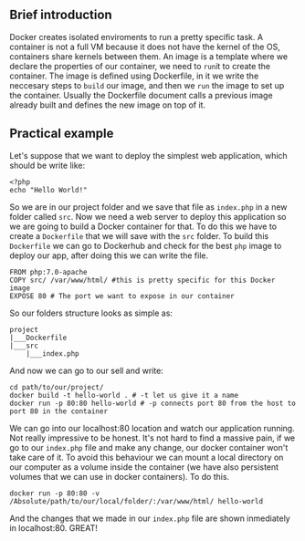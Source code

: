 ## Brief introduction
Docker creates isolated enviroments to run a pretty specific task. A container is not a full VM because it does not have the kernel of the OS, containers share kernels between them. An image is a template where we declare the properties of our container, we need to `run`it to create the container. The image is defined using Dockerfile, in it we write the neccesary steps to `build` our image, and then we `run` the image to set up the container. Usually the Dockerfile document calls a previous image already built and defines the new image on top of it. 

## Practical example
Let's suppose that we want to deploy the simplest web application, which should be write like:
```{php, webapp, eval=False}
<?php
echo "Hello World!"
```

So we are in our project folder and we save that file as `index.php` in a new folder called `src`. Now we need a web server to deploy this application so we are going to build a Docker container for that. To do this we have to create a `Dockerfile` that we will save with the `src` folder. To build this `Dockerfile` we can go to Dockerhub and check for the best `php` image to deploy our app, after doing this we can write the file.
```{docker, image, eval=False}
FROM php:7.0-apache
COPY src/ /var/www/html/ #this is pretty specific for this Docker image
EXPOSE 80 # The port we want to expose in our container
```

So our folders structure looks as simple as:
```{txt, structure, eval=False}
project
|___Dockerfile
|___src
    |___index.php
```

And now we can go to our sell and write:
```{bash, commands, eval=False}
cd path/to/our/project/
docker build -t hello-world . # -t let us give it a name
docker run -p 80:80 hello-world # -p connects port 80 from the host to port 80 in the container
```

We can go into our localhost:80 location and watch our application running. Not really impressive to be honest. 
It's not hard to find a massive pain, if we go to our `index.php` file and make any change, our docker container won't take care of it. To avoid this behaviour we can mount a local directory on our computer as a volume inside the container (we have also persistent volumes that we can use in docker containers). To do this.
```{bash, bettercommands, eval=False}
docker run -p 80:80 -v /Absolute/path/to/our/local/folder/:/var/www/html/ hello-world
```

And the changes that we made in our `index.php` file are shown inmediately in localhost:80. GREAT!
